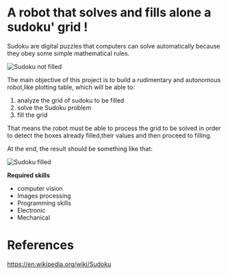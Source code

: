# A robot that solves and fills alone a sudoku' grid !

Sudoku are digital puzzles that computers can solve automatically because they obey some simple mathematical rules.

![Sudoku not filled](https://upload.wikimedia.org/wikipedia/commons/f/ff/Sudoku-by-L2G-20050714.svg)

The main objective of this project is to build a rudimentary and autonomous robot,like plotting table, which will be able to:

1. analyze the grid of sudoku to be filled
2. solve the Sudoku problem
3. fill the grid

That means the robot must be able to process the grid to be solved in order to detect the boxes already filled,their values and then proceed to filling.

At the end, the result should be something like that:

![Sudoku filled](https://upload.wikimedia.org/wikipedia/commons/3/31/Sudoku-by-L2G-20050714_solution.svg)

**Required skills**

- computer vision
- Images processing
- Programming skills
- Electronic
- Mechanical

# References

https://en.wikipedia.org/wiki/Sudoku
